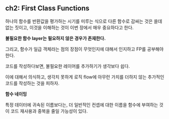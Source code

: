 ## ch2: First Class Functions

하나의 함수를 반환값을 평가하는 시기를 미루는 식으로 다른 함수로 감싸는 것은 쓸데없는 짓이고, 이것을 이해하는 것이 이번 장에서 매우 중요하다고 한다.

**불필요한 함수 layer는 필요하지 않은 경우가 존재한다.**

그리고, 함수가 일급 객체라는 점의 장점이 무엇인지에 대해서 인지하고 FP를 공부해야 한다.

코드를 작성하다보면, 불필요한 레이어를 추가하기가 생각보다 쉽다.

이에 대해서 의식하고, 생각치 못하게 로직 flow에 아무런 가치를 더하지 않는 추가적인 코드를 작성하는 것을 피하자.

**함수 네이밍**

특정 데이터에 귀속된 이름보다는, 더 일반적인 컨셉에 대한 이름을 함수에 부여하는 것이 코드 재사용과 중복을 줄일 가능성이 있다.
